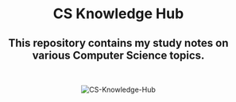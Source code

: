 <h1 align="center"> CS Knowledge Hub </h1>

<h2 align="center">This repository contains my study notes on various Computer Science topics.</h2>

<br>

<p align="center">
<img alt="CS-Knowledge-Hub" src="https://github.com/user-attachments/assets/841024eb-cf51-4b1b-acb9-0a3f7a9c5eeb">
</p>
